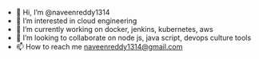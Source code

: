 - 👋 Hi, I’m @naveenreddy1314
- 👀 I’m interested in cloud engineering
- 🌱 I’m currently working on docker, jenkins, kubernetes, aws
- 💞️ I’m looking to collaborate on node js, java script, devops culture tools
- 📫 How to reach me naveenreddy1314@gmail.com
